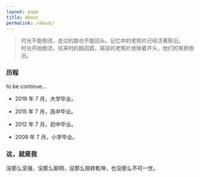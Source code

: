 ```yaml
---
layout: page
title: About
permalink: /about/
---
```


> <i class="fas fa-quote-left fa-2x fa-pull-left"></i>时光不能倒流，走过的路也不能回头。记忆中的老照片已经泛黄陈旧。<br>
                                                      时光开始倒流，往来时的路回首。斑驳的老照片放映着开头，他们的笑颜依旧。

### 历程

to be continue...

- 2019 年 7 月，大学毕业。

- 2015 年 7 月，高中毕业。

- 2012 年 7 月，初中毕业。

- 2009 年 7 月，小学毕业。


### 这，就是我
没那么坚强，没那么聪明，没那么扭转乾坤，也没那么不可一世。

<link rel="stylesheet" href="https://use.fontawesome.com/releases/v5.4.2/css/all.css" integrity="sha384-/rXc/GQVaYpyDdyxK+ecHPVYJSN9bmVFBvjA/9eOB+pb3F2w2N6fc5qB9Ew5yIns" crossorigin="anonymous">